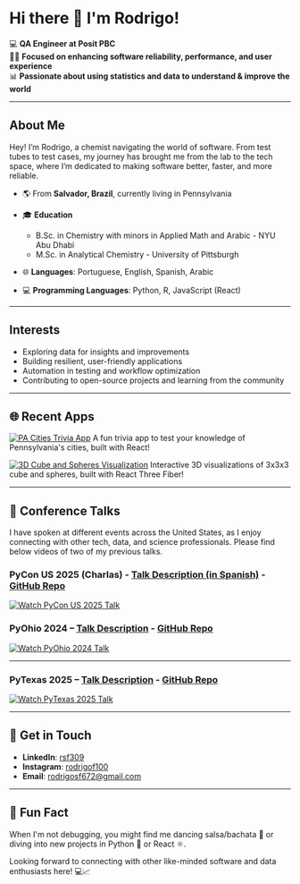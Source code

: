 # Hi there 👋 I'm Rodrigo!

💻 **QA Engineer at Posit PBC**  
👨‍💻 **Focused on enhancing software reliability, performance, and user experience**  
📊 **Passionate about using statistics and data to understand & improve the world**

---

## About Me

Hey! I’m Rodrigo, a chemist navigating the world of software. From test tubes to test cases, my journey has brought me from the lab to the tech space, where I’m dedicated to making software better, faster, and more reliable.

- 🌎 From **Salvador, Brazil**, currently living in Pennsylvania
- 🎓 **Education**  
  - B.Sc. in Chemistry with minors in Applied Math and Arabic - NYU Abu Dhabi
  - M.Sc. in Analytical Chemistry - University of Pittsburgh

- 🌐 **Languages**: Portuguese, English, Spanish, Arabic
- 💻 **Programming Languages**: Python, R, JavaScript (React)

---

## Interests

- Exploring data for insights and improvements
- Building resilient, user-friendly applications
- Automation in testing and workflow optimization
- Contributing to open-source projects and learning from the community

---

## 🌐 Recent Apps

[![PA Cities Trivia App](https://img.shields.io/badge/PA%20Cities%20Trivia%20App-Play-blue?style=for-the-badge&logo=react)](https://rodrigosf672.github.io/pa-cities-trivia-react-app/) 
A fun trivia app to test your knowledge of Pennsylvania's cities, built with React!

[![3D Cube and Spheres Visualization](https://img.shields.io/badge/3D%20Cube%20and%20Spheres-Explore-orange?style=for-the-badge&logo=three.js)](https://rodrigosf672.github.io/3D-Cube-and-Spheres/) 
Interactive 3D visualizations of 3x3x3 cube and spheres, built with React Three Fiber!

---

## 🎥 Conference Talks

I have spoken at different events across the United States, as I enjoy connecting with other tech, data, and science professionals. Please find below videos of two of my previous talks.

### PyCon US 2025 (Charlas) - [Talk Description (in Spanish)](https://us.pycon.org/2025/schedule/presentation/15/) - [GitHub Repo](https://github.com/rodrigosf672/braceros-pycon2025)

[![Watch PyCon US 2025 Talk](https://img.youtube.com/vi/JiS23xPAACc/0.jpg)](https://www.youtube.com/watch?v=JiS23xPAACc)

### PyOhio 2024 – [Talk Description](https://www.pyohio.org/2024/program/talks/signal-processing-in-electrochemistry-with-python-applications/) - [GitHub Repo](https://github.com/rodrigosf672/PyOhio2024-RodrigoSilvaFerreira) 

[![Watch PyOhio 2024 Talk](https://img.youtube.com/vi/7UPzG0HhjDE/0.jpg)](https://www.youtube.com/watch?v=7UPzG0HhjDE)

---

### PyTexas 2025 – [Talk Description](https://www.pytexas.org/2025/schedule/talks/#signal-processing-in-electrochemistry-with-python-applications-to-the-us-opioids-crisis) - [GitHub Repo](https://github.com/rodrigosf672/PyTexas2025-RodrigoSilvaFerreira)

[![Watch PyTexas 2025 Talk](https://img.youtube.com/vi/AZkYrvVoJ4A/0.jpg)](https://www.youtube.com/watch?v=AZkYrvVoJ4A)

---

## 🤝 Get in Touch

- **LinkedIn**: [rsf309](https://www.linkedin.com/in/rsf309/)
- **Instagram**: [rodrigof100](https://www.instagram.com/rodrigof100/)
- **Email**: [rodrigosf672@gmail.com](mailto:rodrigosf672@gmail.com)

---

## 🤗 Fun Fact

When I'm not debugging, you might find me dancing salsa/bachata 🕺 or diving into new projects in Python 🐍 or React ⚛️.

Looking forward to connecting with other like-minded software and data enthusiasts here! 💻📈


